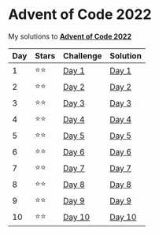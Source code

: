 # Advent of Code 2022
My solutions to **[Advent of Code 2022](https://adventofcode.com/2022/)**

| Day  | Stars | Challenge                                       | Solution                |
| ---- | ----- | ----------------------------------------------- | ----------------------- |
| 1    | ⭐⭐   | [Day 1](https://adventofcode.com/2022/day/1)    | [Day 1](code/day1.py)   |
| 2    | ⭐⭐   | [Day 2](https://adventofcode.com/2022/day/2)    | [Day 2](code/day2.py)   |
| 3    | ⭐⭐   | [Day 3](https://adventofcode.com/2022/day/3)    | [Day 3](code/day3.py)   |
| 4    | ⭐⭐   | [Day 4](https://adventofcode.com/2022/day/4)    | [Day 4](code/day4.py)   |
| 5    | ⭐⭐   | [Day 5](https://adventofcode.com/2022/day/5)    | [Day 5](code/day5.py)   |
| 6    | ⭐⭐   | [Day 6](https://adventofcode.com/2022/day/6)    | [Day 6](code/day6.py)   |
| 7    | ⭐⭐   | [Day 7](https://adventofcode.com/2022/day/7)    | [Day 7](code/day7.py)   |
| 8    | ⭐⭐   | [Day 8](https://adventofcode.com/2022/day/8)    | [Day 8](code/day8.py)   |
| 9    | ⭐⭐   | [Day 9](https://adventofcode.com/2022/day/9)    | [Day 9](code/day9.py)   |
| 10   | ⭐⭐   | [Day 10](https://adventofcode.com/2022/day/10)  | [Day 10](code/day10.py) |
